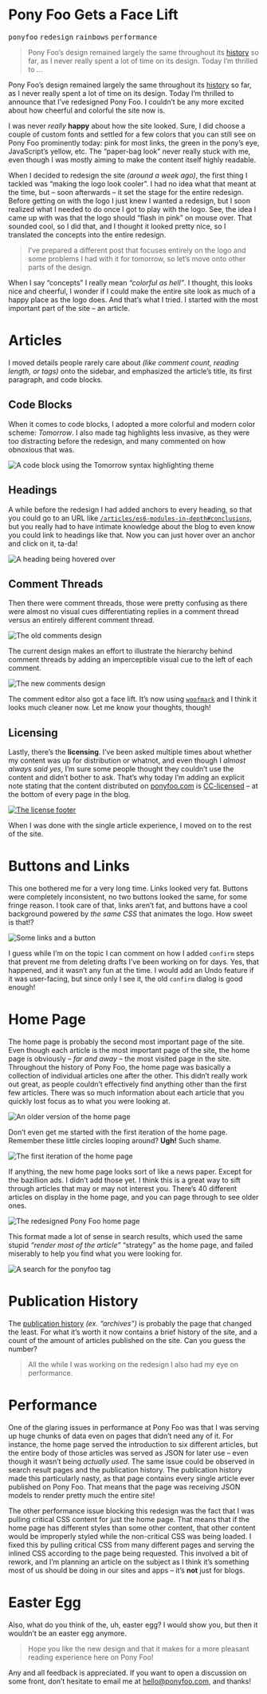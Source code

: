 <h1>Pony Foo Gets a Face Lift</h1>

<div><kbd>ponyfoo</kbd> <kbd>redesign</kbd> <kbd>rainbows</kbd> <kbd>performance</kbd></div>

<blockquote><p>Pony Foo&#x2019;s design remained largely the same throughout its <a href="https://ponyfoo.com/articles/history" aria-label="Repository of articles published on Pony Foo">history</a> so far, as I never really spent a lot of time on its design. Today I&#x2019;m thrilled to &#x2026;</p></blockquote>

<div><p>Pony Foo&#x2019;s design remained largely the same throughout its <a href="https://ponyfoo.com/articles/history" aria-label="Repository of articles published on Pony Foo">history</a> so far, as I never really spent a lot of time on its design. Today I&#x2019;m thrilled to announce that I&#x2019;ve redesigned Pony Foo. I couldn&#x2019;t be any more excited about how cheerful and colorful the site now is.</p></div>

<div></div>

<div><p>I was never <em>really</em> <strong>happy</strong> about how the site looked. Sure, I did choose a couple of custom fonts and settled for a few colors that you can still see on Pony Foo prominently today: pink for most links, the green in the pony&#x2019;s eye, JavaScript&#x2019;s yellow, etc. The &#x201C;paper-bag look&#x201D; never really stuck with me, even though I was mostly aiming to make the content itself highly readable.</p> <p>When I decided to redesign the site <em>(around a week ago)</em>, the first thing I tackled was &#x201C;making the logo look cooler&#x201D;. I had no idea what that meant at the time, but &#x2013; soon afterwards &#x2013; it set the stage for the entire redesign. Before getting on with the logo I just knew I wanted a redesign, but I soon realized what I needed to do once I got to play with the logo. See, the idea I came up with was that the logo should &#x201C;flash in pink&#x201D; on mouse over. That sounded cool, so I did that, and I thought it looked pretty nice, so I translated the concepts into the entire redesign.</p> <blockquote> <p>I&#x2019;ve prepared a different post that focuses entirely on the logo and some problems I had with it for tomorrow, so let&#x2019;s move onto other parts of the design.</p> </blockquote> <p>When I say &#x201C;concepts&#x201D; I really mean <em>&#x201C;colorful as hell&#x201D;</em>. I thought, this looks nice and cheerful, I wonder if I could make the entire site look as much of a happy place as the logo does. And that&#x2019;s what I tried. I started with the most important part of the site &#x2013; an article.</p></div>

<div><h1 id="articles">Articles</h1> <p>I moved details people rarely care about <em>(like comment count, reading length, or tags)</em> onto the sidebar, and emphasized the article&#x2019;s title, its first paragraph, and code blocks.</p> <h2 id="code-blocks">Code Blocks</h2> <p>When it comes to code blocks, I adopted a more colorful and modern color scheme: <em>Tomorrow</em>. I also made <code class="md-code md-code-inline"><mark class="md-mark md-code-mark"></mark></code> tag highlights less invasive, as they were too distracting before the redesign, and many commented on how obnoxious that was.</p> <p><img alt="A code block using the Tomorrow syntax highlighting theme" class="" src="https://i.imgur.com/UomuKhN.png"></p> <h2 id="headings">Headings</h2> <p>A while before the redesign I had added anchors to every heading, so that you could go to an URL like <a href="https://ponyfoo.com/articles/es6-modules-in-depth#conclusions" aria-label="ES6 Modules in Depth, #conclusions"><code class="md-code md-code-inline">/articles/es6-modules-in-depth#conclusions</code></a>, but you really had to have intimate knowledge about the blog to even know you could link to headings like that. Now you can just hover over an anchor and click on it, ta-da!</p> <p><img alt="A heading being hovered over" class="" src="https://i.imgur.com/VCUxXGq.png"></p> <h2 id="comment-threads">Comment Threads</h2> <p>Then there were comment threads, those were pretty confusing as there were almost no visual cues differentiating replies in a comment thread versus an entirely different comment thread.</p> <p><img alt="The old comments design" class="" src="https://i.imgur.com/0VXJ2OU.png"></p> <p>The current design makes an effort to illustrate the hierarchy behind comment threads by adding an imperceptible visual cue to the left of each comment.</p> <p><img alt="The new comments design" class="" src="https://i.imgur.com/upji3LC.png"></p> <p>The comment editor also got a face lift. It&#x2019;s now using <a href="https://github.com/bevacqua/woofmark" target="_blank" aria-label="bevacqua/woofmark on GitHub"><code class="md-code md-code-inline">woofmark</code></a> and I think it looks much cleaner now. Let me know your thoughts, though!</p> <h2 id="licensing">Licensing</h2> <p>Lastly, there&#x2019;s the <strong>licensing</strong>. I&#x2019;ve been asked multiple times about whether my content was up for distribution or whatnot, and even though I <em>almost always said yes</em>, I&#x2019;m sure some people thought they couldn&#x2019;t use the content and didn&#x2019;t bother to ask. That&#x2019;s why today I&#x2019;m adding an explicit note stating that the content distributed on <a href="http://ponyfoo.com/" target="_blank">ponyfoo.com</a> is <a href="http://creativecommons.org/licenses/by-nc/2.5/" target="_blank" aria-label="Creative Commons Attribution-NonCommercial 2.5 License.">CC-licensed</a> &#x2013; at the bottom of every page in the blog.</p> <p><a href="http://creativecommons.org/licenses/by-nc/2.5/" target="_blank" aria-label="Creative Commons Attribution-NonCommercial 2.5 License."><img alt="The license footer" class="" src="https://i.imgur.com/5faPo3U.png"></a></p> <p>When I was done with the single article experience, I moved on to the rest of the site.</p> <h1 id="buttons-and-links">Buttons and Links</h1> <p>This one bothered me for a very long time. Links looked very fat. Buttons were completely inconsistent, no two buttons looked the same, for some fringe reason. I took care of that, links aren&#x2019;t fat, and buttons have a cool background powered by <em>the same CSS</em> that animates the logo. How sweet is that!?</p> <p><img alt="Some links and a button" class="" src="https://i.imgur.com/DRl3Mxl.png"></p> <p>I guess while I&#x2019;m on the topic I can comment on how I added <code class="md-code md-code-inline">confirm</code> steps that prevent me from deleting drafts I&#x2019;ve been working on for days. Yes, that happened, and it wasn&#x2019;t any fun at the time. I would add an Undo feature if it was user-facing, but since only I see it, the old <code class="md-code md-code-inline">confirm</code> dialog is good enough!</p> <h1 id="home-page">Home Page</h1> <p>The home page is probably the second most important page of the site. Even though each article is the most important page of the site, the home page is obviously <em>&#x2013; far and away &#x2013;</em> the most visited page in the site. Throughout the history of Pony Foo, the home page was basically a collection of individual articles one after the other. This didn&#x2019;t really work out great, as people couldn&#x2019;t effectively find anything other than the first few articles. There was so much information about each article that you quickly lost focus as to what you were looking at.</p> <p><img alt="An older version of the home page" class="" src="https://i.imgur.com/1kCugfn.png"></p> <p>Don&#x2019;t even get me started with the first iteration of the home page. Remember these little circles looping around? <strong>Ugh!</strong> Such shame.</p> <p><img alt="The first iteration of the home page" class="" src="https://i.imgur.com/IFE4bI5.png"></p> <p>If anything, the new home page looks sort of like a news paper. Except for the bazillion ads. I didn&#x2019;t add those yet. I think this is a great way to sift through articles that may or may not interest you. There&#x2019;s 40 different articles on display in the home page, and you can page through to see older ones.</p> <p><img alt="The redesigned Pony Foo home page" class="" src="https://i.imgur.com/iv3T86s.png"></p> <p>This format made a lot of sense in search results, which used the same stupid <em>&#x201C;render most of the article&#x201D;</em> &#x201C;strategy&#x201D; as the home page, and failed miserably to help you find what you were looking for.</p> <p><img alt="A search for the ponyfoo tag" class="" src="https://i.imgur.com/nlwv7IO.png"></p> <h1 id="publication-history">Publication History</h1> <p>The <a href="https://ponyfoo.com/articles/history" aria-label="Repository of articles published on Pony Foo">publication history</a> <em>(ex. &#x201C;archives&#x201D;)</em> is probably the page that changed the least. For what it&#x2019;s worth it now contains a brief history of the site, and a count of the amount of articles published on the site. Can you guess the number?</p> <blockquote> <p>All the while I was working on the redesign I also had my eye on performance.</p> </blockquote> <h1 id="performance">Performance</h1> <p>One of the glaring issues in performance at Pony Foo was that I was serving up huge chunks of data even on pages that didn&#x2019;t need any of it. For instance, the home page served the introduction to six different articles, but the entire body of those articles was served as JSON for later use &#x2013; even though it wasn&#x2019;t being <em>actually used</em>. The same issue could be observed in search result pages and the publication history. The publication history made this particularly nasty, as that page contains every single article ever published on Pony Foo. That means that the page was receiving JSON models to render pretty much the entire site!</p> <p>The other performance issue blocking this redesign was the fact that I was pulling critical CSS content for just the home page. That means that if the home page has different styles than some other content, that other content would be improperly styled while the non-critical CSS was being loaded. I fixed this by pulling critical CSS from many different pages and serving the inlined CSS according to the page being requested. This involved a bit of rework, and I&#x2019;m planning an article on the subject as I think it&#x2019;s something most of us should be doing in our sites and apps &#x2013; it&#x2019;s <strong>not</strong> just for blogs.</p> <h1 id="easter-egg">Easter Egg</h1> <p>Also, what do you think of the, uh, easter egg? I would show you, but then it wouldn&#x2019;t be an easter egg anymore.</p> <blockquote> <p>Hope you like the new design and that it makes for a more pleasant reading experience here on Pony Foo!</p> </blockquote> <p>Any and all feedback is appreciated. If you want to open a discussion on some front, don&#x2019;t hesitate to email me at <a href="mailto:hello@ponyfoo.com">hello@ponyfoo.com</a>, and thanks!</p></div>
